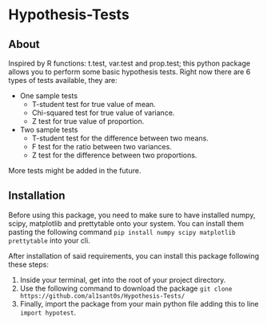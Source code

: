 # Hypothesis-Tests


## About

Inspired by R functions: t.test, var.test and prop.test; this python package allows you to perform some basic hypothesis tests. Right now there are 6 types of
tests available, they are:

* One sample tests
    * T-student test for true value of mean.
    * Chi-squared test for true value of variance.
    * Z test for true value of proportion.
* Two sample tests
    * T-student test for the difference between two means.
    * F test for the ratio between two variances.
    * Z test for the difference between two proportions.

More tests might be added in the future.

## Installation

Before using this package, you need to make sure to have installed numpy, scipy, matplotlib and prettytable onto your system.
You can install them pasting the following command `pip install numpy scipy matplotlib prettytable` into your cli.

After installation of said requirements, you can install this package following these steps:

1. Inside your terminal, get into the root of your project directory.
2. Use the following command to download the package `git clone https://github.com/al1sant0s/Hypothesis-Tests/`
3. Finally, import the package from your main python file adding this to line `import hypotest`.
